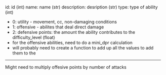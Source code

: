 id: id (int)
name: name (str)
description: desription (str)
type: type of ability (int)
- 0: utility - movement, cc, non-damaging conditions
- 1: offensive - abilites that deal direct damage
- 2: defensive
points: the amount the ability contributes to the difficulty_level (float)
- for the offensive abilities, need to do a mini_dpr calculation
- will probably need to create a function to add up all the values to add them to the 

---
Might need to multiply offesive points by number of attacks